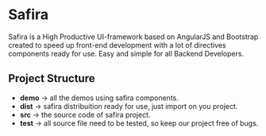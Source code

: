 # Safira

Safira is a High Productive UI-framework based on AngularJS and Bootstrap created to speed up front-end development with a lot of directives components ready for use. Easy and simple for all Backend Developers.

## Project Structure
* **demo** -> all the demos using safira components.
* **dist** -> safira distribuition ready for use, just import on you project.
* **src**  -> the source code of safira project.
* **test** -> all source file need to be tested, so keep our project free of bugs.

